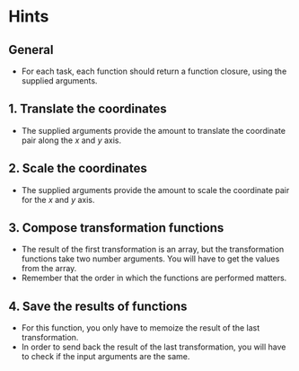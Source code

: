 # Hints

## General

- For each task, each function should return a function closure, using the supplied arguments.

## 1. Translate the coordinates

- The supplied arguments provide the amount to translate the coordinate pair along the _x_ and _y_ axis.

## 2. Scale the coordinates

- The supplied arguments provide the amount to scale the coordinate pair for the _x_ and _y_ axis.

## 3. Compose transformation functions

- The result of the first transformation is an array, but the transformation functions take two number arguments. You will have to get the values from the array.
- Remember that the order in which the functions are performed matters.

## 4. Save the results of functions

- For this function, you only have to memoize the result of the last transformation.
- In order to send back the result of the last transformation, you will have to check if the input arguments are the same.